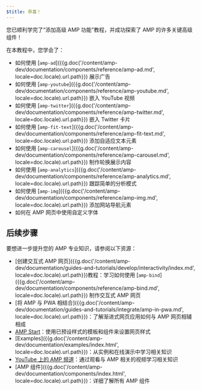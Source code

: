 ```yaml
---
$title: 恭喜！
---
```


您已顺利学完了“添加高级 AMP 功能”教程，并成功探索了 AMP 的许多关键高级组件！

在本教程中，您学会了：

- 如何使用 [`amp-ad`]({{g.doc('/content/amp-dev/documentation/components/reference/amp-ad.md', locale=doc.locale).url.path}}) 展示广告
- 如何使用 [`amp-youtube`]({{g.doc('/content/amp-dev/documentation/components/reference/amp-youtube.md', locale=doc.locale).url.path}}) 嵌入 YouTube 视频
- 如何使用 [`amp-twitter`]({{g.doc('/content/amp-dev/documentation/components/reference/amp-twitter.md', locale=doc.locale).url.path}}) 嵌入 Twitter 卡片
- 如何使用 [`amp-fit-text`]({{g.doc('/content/amp-dev/documentation/components/reference/amp-fit-text.md', locale=doc.locale).url.path}}) 添加自适应文本元素
- 如何使用 [`amp-carousel`]({{g.doc('/content/amp-dev/documentation/components/reference/amp-carousel.md', locale=doc.locale).url.path}}) 制作轮换展示内容
- 如何使用 [`amp-analytics`]({{g.doc('/content/amp-dev/documentation/components/reference/amp-analytics.md', locale=doc.locale).url.path}}) 跟踪简单的分析模式
- 如何使用 [`amp-img`]({{g.doc('/content/amp-dev/documentation/components/reference/amp-img.md', locale=doc.locale).url.path}}) 添加网站导航元素
- 如何在 AMP 网页中使用自定义字体

## 后续步骤

要想进一步提升您的 AMP 专业知识，请参阅以下资源：

- [创建交互式 AMP 网页]({{g.doc('/content/amp-dev/documentation/guides-and-tutorials/develop/interactivity/index.md', locale=doc.locale).url.path}})教程：学习如何使用 [`amp-bind`]({{g.doc('/content/amp-dev/documentation/components/reference/amp-bind.md', locale=doc.locale).url.path}}) 制作交互式 AMP 网页
- [将 AMP 与 PWA 相结合]({{g.doc('/content/amp-dev/documentation/guides-and-tutorials/integrate/amp-in-pwa.md', locale=doc.locale).url.path}})：了解渐进式网页应用如何与 AMP 网页相辅相成
- [AMP Start](https://www.ampstart.com/)：使用已预设样式的模板和组件来设置网页样式
- [Examples]({{g.doc('/content/amp-dev/documentation/examples/index.html', locale=doc.locale).url.path}})：从实例和在线演示中学习相关知识
- [YouTube 上的 AMP 频道](https://www.youtube.com/channel/UCXPBsjgKKG2HqsKBhWA4uQw)：通过观看与 AMP 相关的视频学习相关知识
- [AMP 组件]({{g.doc('/content/amp-dev/documentation/components/index.html', locale=doc.locale).url.path}})：详细了解所有 AMP 组件
